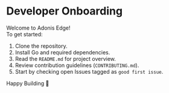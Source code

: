 # Developer Onboarding

Welcome to Adonis Edge!  
To get started:

1. Clone the repository.
2. Install Go and required dependencies.
3. Read the `README.md` for project overview.
4. Review contribution guidelines (`CONTRIBUTING.md`).
5. Start by checking open Issues tagged as `good first issue`.

Happy Building 🚀
